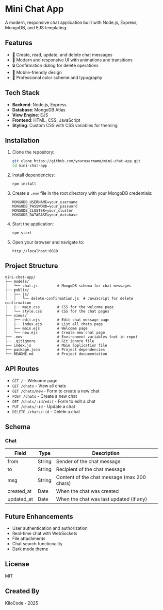 # Mini Chat App

A modern, responsive chat application built with Node.js, Express, MongoDB, and EJS templating.



## Features

- 💬 Create, read, update, and delete chat messages
- 🎨 Modern and responsive UI with animations and transitions
- 🔒 Confirmation dialog for delete operations
- 📱 Mobile-friendly design
- 🌈 Professional color scheme and typography

## Tech Stack

- **Backend**: Node.js, Express
- **Database**: MongoDB Atlas
- **View Engine**: EJS
- **Frontend**: HTML, CSS, JavaScript
- **Styling**: Custom CSS with CSS variables for theming

## Installation

1. Clone the repository:
   ```bash
   git clone https://github.com/yourusername/mini-chat-app.git
   cd mini-chat-app
   ```

2. Install dependencies:
   ```bash
   npm install
   ```

3. Create a `.env` file in the root directory with your MongoDB credentials:
   ```
   MONGODB_USERNAME=your_username
   MONGODB_PASSWORD=your_password
   MONGODB_CLUSTER=your_cluster
   MONGODB_DATABASE=your_database
   ```

4. Start the application:
   ```bash
   npm start
   ```

5. Open your browser and navigate to:
   ```
   http://localhost:8080
   ```

## Project Structure

```
mini-chat-app/
├── models/
│   └── chat.js         # MongoDB schema for chat messages
├── public/
│   ├── js/
│   │   └── delete-confirmation.js  # JavaScript for delete confirmation
│   ├── main.css        # CSS for the welcome page
│   └── style.css       # CSS for the chat pages
├── views/
│   ├── edit.ejs        # Edit chat message page
│   ├── index.ejs       # List all chats page
│   ├── main.ejs        # Welcome page
│   └── new.ejs         # Create new chat page
├── .env                # Environment variables (not in repo)
├── .gitignore          # Git ignore file
├── index.js            # Main application file
├── package.json        # Project dependencies
└── README.md           # Project documentation
```

## API Routes

- `GET /` - Welcome page
- `GET /chats` - View all chats
- `GET /chats/new` - Form to create a new chat
- `POST /chats` - Create a new chat
- `GET /chats/:id/edit` - Form to edit a chat
- `PUT /chats/:id` - Update a chat
- `DELETE /chats/:id` - Delete a chat

## Schema

### Chat

| Field      | Type     | Description                                |
|------------|---------|--------------------------------------------|
| from       | String   | Sender of the chat message                 |
| to         | String   | Recipient of the chat message              |
| msg        | String   | Content of the chat message (max 200 chars)|
| created_at | Date     | When the chat was created                  |
| updated_at | Date     | When the chat was last updated (if any)    |


## Future Enhancements

- User authentication and authorization
- Real-time chat with WebSockets
- File attachments
- Chat search functionality
- Dark mode theme

## License

MIT

## Created By

KiloCode - 2025